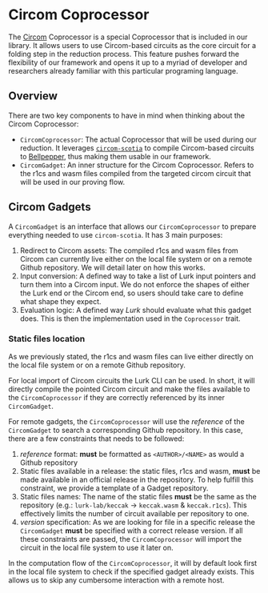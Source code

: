 # Circom Coprocessor

The [Circom](https://github.com/iden3/circom) Coprocessor is a special Coprocessor that is included in our library. It 
allows users to use Circom-based circuits as the core circuit for a folding step  in the reduction process. This feature
pushes forward the flexibility of our framework and opens it up to a myriad of developer and researchers already familiar
with this particular programing language.

## Overview

There are two key components to have in mind when thinking about the Circom Coprocessor:
- `CircomCoprocessor`: The actual Coprocessor that will be used during our reduction. It leverages [`circom-scotia`](https://github.com/lurk-lab/circom-scotia)
to compile Circom-based circuits to [Bellpepper](https://github.com/lurk-lab/bellpepper), thus making them usable in our framework.
- `CircomGadget`: An inner structure for the Circom Coprocessor. Refers to the r1cs and wasm files compiled from the targeted
circom circuit that will be used in our proving flow.

## Circom Gadgets

A `CircomGadget` is an interface that allows our `CircomCoprocessor` to prepare everything needed to use `circom-scotia`.
It has 3 main purposes:
1. Redirect to Circom assets: The compiled r1cs and wasm files from Circom can currently live either on the local file 
system or on a remote Github repository. We will detail later on how this works.
2. Input conversion: A defined way to take a list of Lurk input pointers and turn them into a Circom input. We do not 
enforce the shapes of either the Lurk end or the Circom end, so users should take care to define what shape they expect.
3. Evaluation logic: A defined way *Lurk* should evaluate what this gadget does. This is then the implementation used in
the `Coprocessor` trait.

### Static files location

As we previously stated, the r1cs and wasm files can live either directly on the local file system or on a remote Github 
repository.

For local import of Circom circuits the Lurk CLI can be used. In short, it will directly compile the pointed Circom circuit
and make the files available to the `CircomCoprocessor` if they are correctly referenced by its inner `CircomGadget`.

For remote gadgets, the `CircomCoprocessor` will use the _reference_  of the `CircomGadget` to search a corresponding 
Github repository. In this case, there are a few constraints that needs to be followed:
1. _reference_ format:  **must** be formatted as `<AUTHOR>/<NAME>` as would a Github repository
2. Static files available in a release: the static files, r1cs and wasm, **must** be made available in an official release
in the repository. To help fulfill this constraint, we provide a template of a Gadget repository.
3. Static files names: The name of the static files **must** be the same as the repository (e.g.: `lurk-lab/keccak` -> `keccak.wasm` & `keccak.r1cs`).
This effectively limits the number of circuit available per repository to one.
4. _version_ specification: As we are looking for file in a specific release the `CircomGadget` **must** be specified with
a correct release version.
If all these constraints are passed, the `CircomCoprocessor` will import the circuit in the local file system to use it 
later on.

In the computation flow of the `CircomCoprocessor`, it will by default look first in the local file system to check if the
specified gadget already exists. This allows us to skip any cumbersome interaction with a remote host.
